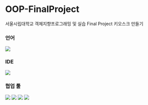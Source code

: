 # OOP-FinalProject
서울시립대학교 객체지향프로그래밍 및 실습 Final Project 
키오스크 만들기 

<h3>언어</h3>
<img src="https://img.shields.io/badge/java-007396?style=for-the-badge&logo=OpenJDK&logoColor=white">

<h3>IDE</h3>
<img src="https://img.shields.io/badge/Eclipse IDE-2C2255?style=flat-square&logo=eclipseide&logoColor=white"/>


<h3>협업 툴</h3>
<img src="https://img.shields.io/badge/Git-F05032?style=flat-square&logo=git&logoColor=white"/>
<img src="https://img.shields.io/badge/GitHub-181717?style=flat-square&logo=GitHub&logoColor=white"/>
<img src="https://img.shields.io/badge/Google Docs-4285F4?style=flat-square&logo=googledocs&logoColor=white"/>
<img src="https://img.shields.io/badge/Kakao Talk-FFCD00?style=flat-square&logo=kakaotalk&logoColor=white"/>

